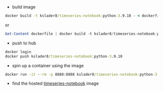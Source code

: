- build image
```cmd
docker build -t kslader8/timeseries-notebook:python-3.9.10 - < dockerfile
```

or
```powershell
Get-Content dockerfile | docker build -t kslader8/timeseries-notebook:python-3.9.10 -
```

- push to hub
```cmd
docker login
docker push kslader8/timeseries-notebook:python-3.9.10
```

- spin up a container using the image
```cmd
docker run -it --rm -p 8888:8888 kslader8/timeseries-notebook:python-3.9.10
```

- find the hosted [timeseries-notebook](https://hub.docker.com/repository/docker/kslader8/timeseries-notebook) image
